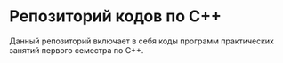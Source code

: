 # Репозиторий кодов по C++
Данный репозиторий включает в себя коды программ практических занятий первого семестра по C++.
